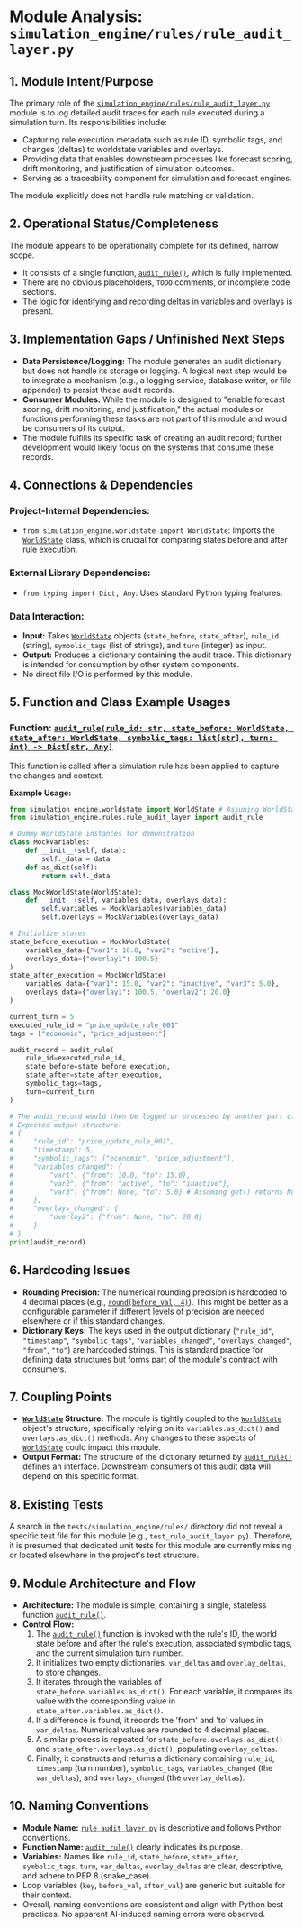 # Module Analysis: `simulation_engine/rules/rule_audit_layer.py`

## 1. Module Intent/Purpose

The primary role of the [`simulation_engine/rules/rule_audit_layer.py`](../../simulation_engine/rules/rule_audit_layer.py:1) module is to log detailed audit traces for each rule executed during a simulation turn. Its responsibilities include:
- Capturing rule execution metadata such as rule ID, symbolic tags, and changes (deltas) to worldstate variables and overlays.
- Providing data that enables downstream processes like forecast scoring, drift monitoring, and justification of simulation outcomes.
- Serving as a traceability component for simulation and forecast engines.

The module explicitly does not handle rule matching or validation.

## 2. Operational Status/Completeness

The module appears to be operationally complete for its defined, narrow scope.
- It consists of a single function, [`audit_rule()`](../../simulation_engine/rules/rule_audit_layer.py:18), which is fully implemented.
- There are no obvious placeholders, `TODO` comments, or incomplete code sections.
- The logic for identifying and recording deltas in variables and overlays is present.

## 3. Implementation Gaps / Unfinished Next Steps

- **Data Persistence/Logging:** The module generates an audit dictionary but does not handle its storage or logging. A logical next step would be to integrate a mechanism (e.g., a logging service, database writer, or file appender) to persist these audit records.
- **Consumer Modules:** While the module is designed to "enable forecast scoring, drift monitoring, and justification," the actual modules or functions performing these tasks are not part of this module and would be consumers of its output.
- The module fulfills its specific task of creating an audit record; further development would likely focus on the systems that consume these records.

## 4. Connections & Dependencies

### Project-Internal Dependencies:
- `from simulation_engine.worldstate import WorldState`: Imports the [`WorldState`](../../simulation_engine/worldstate.py:1) class, which is crucial for comparing states before and after rule execution.

### External Library Dependencies:
- `from typing import Dict, Any`: Uses standard Python typing features.

### Data Interaction:
- **Input:** Takes [`WorldState`](../../simulation_engine/worldstate.py:1) objects (`state_before`, `state_after`), `rule_id` (string), `symbolic_tags` (list of strings), and `turn` (integer) as input.
- **Output:** Produces a dictionary containing the audit trace. This dictionary is intended for consumption by other system components.
- No direct file I/O is performed by this module.

## 5. Function and Class Example Usages

### Function: [`audit_rule(rule_id: str, state_before: WorldState, state_after: WorldState, symbolic_tags: list[str], turn: int) -> Dict[str, Any]`](../../simulation_engine/rules/rule_audit_layer.py:18)
This function is called after a simulation rule has been applied to capture the changes and context.

**Example Usage:**
```python
from simulation_engine.worldstate import WorldState # Assuming WorldState and its methods are defined
from simulation_engine.rules.rule_audit_layer import audit_rule

# Dummy WorldState instances for demonstration
class MockVariables:
    def __init__(self, data):
        self._data = data
    def as_dict(self):
        return self._data

class MockWorldState(WorldState):
    def __init__(self, variables_data, overlays_data):
        self.variables = MockVariables(variables_data)
        self.overlays = MockVariables(overlays_data)

# Initialize states
state_before_execution = MockWorldState(
    variables_data={"var1": 10.0, "var2": "active"},
    overlays_data={"overlay1": 100.5}
)
state_after_execution = MockWorldState(
    variables_data={"var1": 15.0, "var2": "inactive", "var3": 5.0},
    overlays_data={"overlay1": 100.5, "overlay2": 20.0}
)

current_turn = 5
executed_rule_id = "price_update_rule_001"
tags = ["economic", "price_adjustment"]

audit_record = audit_rule(
    rule_id=executed_rule_id,
    state_before=state_before_execution,
    state_after=state_after_execution,
    symbolic_tags=tags,
    turn=current_turn
)

# The audit_record would then be logged or processed by another part of the system.
# Expected output structure:
# {
#     "rule_id": "price_update_rule_001",
#     "timestamp": 5,
#     "symbolic_tags": ["economic", "price_adjustment"],
#     "variables_changed": {
#         "var1": {"from": 10.0, "to": 15.0},
#         "var2": {"from": "active", "to": "inactive"},
#         "var3": {"from": None, "to": 5.0} # Assuming get() returns None for new keys
#     },
#     "overlays_changed": {
#         "overlay2": {"from": None, "to": 20.0}
#     }
# }
print(audit_record)
```

## 6. Hardcoding Issues

- **Rounding Precision:** The numerical rounding precision is hardcoded to `4` decimal places (e.g., [`round(before_val, 4)`](../../simulation_engine/rules/rule_audit_layer.py:33)). This might be better as a configurable parameter if different levels of precision are needed elsewhere or if this standard changes.
- **Dictionary Keys:** The keys used in the output dictionary (`"rule_id"`, `"timestamp"`, `"symbolic_tags"`, `"variables_changed"`, `"overlays_changed"`, `"from"`, `"to"`) are hardcoded strings. This is standard practice for defining data structures but forms part of the module's contract with consumers.

## 7. Coupling Points

- **[`WorldState`](../../simulation_engine/worldstate.py:1) Structure:** The module is tightly coupled to the [`WorldState`](../../simulation_engine/worldstate.py:1) object's structure, specifically relying on its `variables.as_dict()` and `overlays.as_dict()` methods. Any changes to these aspects of [`WorldState`](../../simulation_engine/worldstate.py:1) could impact this module.
- **Output Format:** The structure of the dictionary returned by [`audit_rule()`](../../simulation_engine/rules/rule_audit_layer.py:18) defines an interface. Downstream consumers of this audit data will depend on this specific format.

## 8. Existing Tests

A search in the `tests/simulation_engine/rules/` directory did not reveal a specific test file for this module (e.g., `test_rule_audit_layer.py`). Therefore, it is presumed that dedicated unit tests for this module are currently missing or located elsewhere in the project's test structure.

## 9. Module Architecture and Flow

- **Architecture:** The module is simple, containing a single, stateless function [`audit_rule()`](../../simulation_engine/rules/rule_audit_layer.py:18).
- **Control Flow:**
    1. The [`audit_rule()`](../../simulation_engine/rules/rule_audit_layer.py:18) function is invoked with the rule's ID, the world state before and after the rule's execution, associated symbolic tags, and the current simulation turn number.
    2. It initializes two empty dictionaries, `var_deltas` and `overlay_deltas`, to store changes.
    3. It iterates through the variables of `state_before.variables.as_dict()`. For each variable, it compares its value with the corresponding value in `state_after.variables.as_dict()`.
    4. If a difference is found, it records the 'from' and 'to' values in `var_deltas`. Numerical values are rounded to 4 decimal places.
    5. A similar process is repeated for `state_before.overlays.as_dict()` and `state_after.overlays.as_dict()`, populating `overlay_deltas`.
    6. Finally, it constructs and returns a dictionary containing `rule_id`, `timestamp` (turn number), `symbolic_tags`, `variables_changed` (the `var_deltas`), and `overlays_changed` (the `overlay_deltas`).

## 10. Naming Conventions

- **Module Name:** [`rule_audit_layer.py`](../../simulation_engine/rules/rule_audit_layer.py:1) is descriptive and follows Python conventions.
- **Function Name:** [`audit_rule()`](../../simulation_engine/rules/rule_audit_layer.py:18) clearly indicates its purpose.
- **Variables:** Names like `rule_id`, `state_before`, `state_after`, `symbolic_tags`, `turn`, `var_deltas`, `overlay_deltas` are clear, descriptive, and adhere to PEP 8 (snake_case).
- Loop variables (`key`, `before_val`, `after_val`) are generic but suitable for their context.
- Overall, naming conventions are consistent and align with Python best practices. No apparent AI-induced naming errors were observed.